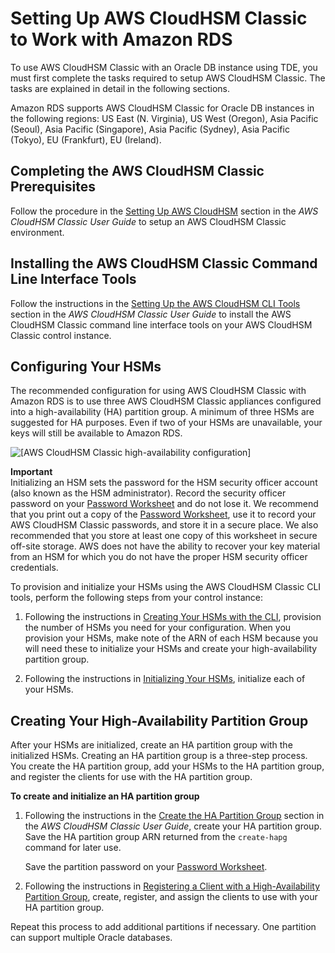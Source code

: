 # Setting Up AWS CloudHSM Classic to Work with Amazon RDS<a name="Appendix.OracleCloudHSM.SetupCloudHSM"></a>

To use AWS CloudHSM Classic with an Oracle DB instance using TDE, you must first complete the tasks required to setup AWS CloudHSM Classic\. The tasks are explained in detail in the following sections\. 

Amazon RDS supports AWS CloudHSM Classic for Oracle DB instances in the following regions: US East \(N\. Virginia\), US West \(Oregon\), Asia Pacific \(Seoul\), Asia Pacific \(Singapore\), Asia Pacific \(Sydney\), Asia Pacific \(Tokyo\), EU \(Frankfurt\), EU \(Ireland\)\. 

## Completing the AWS CloudHSM Classic Prerequisites<a name="prereq"></a>

Follow the procedure in the [Setting Up AWS CloudHSM](http://docs.aws.amazon.com/cloudhsm/classic/userguide/cloud-hsm-prereq.html) section in the *AWS CloudHSM Classic User Guide* to setup an AWS CloudHSM Classic environment\. 

## Installing the AWS CloudHSM Classic Command Line Interface Tools<a name="control_instance"></a>

Follow the instructions in the [Setting Up the AWS CloudHSM CLI Tools](http://docs.aws.amazon.com/cloudhsm/classic/userguide/cli-setup.html) section in the *AWS CloudHSM Classic User Guide* to install the AWS CloudHSM Classic command line interface tools on your AWS CloudHSM Classic control instance\. 

## Configuring Your HSMs<a name="configure_hsms"></a>

The recommended configuration for using AWS CloudHSM Classic with Amazon RDS is to use three AWS CloudHSM Classic appliances configured into a high\-availability \(HA\) partition group\. A minimum of three HSMs are suggested for HA purposes\. Even if two of your HSMs are unavailable, your keys will still be available to Amazon RDS\. 

![\[AWS CloudHSM Classic high-availability configuration\]](http://docs.aws.amazon.com/AmazonRDS/latest/UserGuide/images/hsm-ha.png)

**Important**  
Initializing an HSM sets the password for the HSM security officer account \(also known as the HSM administrator\)\. Record the security officer password on your [Password Worksheet](password_worksheet.md) and do not lose it\. We recommend that you print out a copy of the [Password Worksheet](password_worksheet.md), use it to record your AWS CloudHSM Classic passwords, and store it in a secure place\. We also recommended that you store at least one copy of this worksheet in secure off\-site storage\. AWS does not have the ability to recover your key material from an HSM for which you do not have the proper HSM security officer credentials\. 

To provision and initialize your HSMs using the AWS CloudHSM Classic CLI tools, perform the following steps from your control instance: 

1. Following the instructions in [Creating Your HSMs with the CLI](http://docs.aws.amazon.com/cloudhsm/classic/userguide/cli-create-hsm.html), provision the number of HSMs you need for your configuration\. When you provision your HSMs, make note of the ARN of each HSM because you will need these to initialize your HSMs and create your high\-availability partition group\. 

1. Following the instructions in [Initializing Your HSMs](http://docs.aws.amazon.com/cloudhsm/classic/userguide/cli-initialize-hsm.html), initialize each of your HSMs\. 

## Creating Your High\-Availability Partition Group<a name="configure_hapg"></a>

After your HSMs are initialized, create an HA partition group with the initialized HSMs\. Creating an HA partition group is a three\-step process\. You create the HA partition group, add your HSMs to the HA partition group, and register the clients for use with the HA partition group\. 

**To create and initialize an HA partition group**

1. Following the instructions in the [Create the HA Partition Group](http://docs.aws.amazon.com/cloudhsm/classic/userguide/cli-guide.html) section in the *AWS CloudHSM Classic User Guide*, create your HA partition group\. Save the HA partition group ARN returned from the `create-hapg` command for later use\. 

   Save the partition password on your [Password Worksheet](password_worksheet.md)\. 

1. Following the instructions in [Registering a Client with a High\-Availability Partition Group](http://docs.aws.amazon.com/cloudhsm/classic/userguide/cli-client.html), create, register, and assign the clients to use with your HA partition group\. 

Repeat this process to add additional partitions if necessary\. One partition can support multiple Oracle databases\. 
